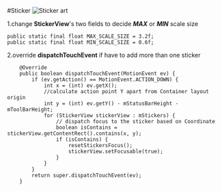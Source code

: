 #Sticker
![Sticker art]()

1.change **StickerView**'s two fields to decide ***MAX*** or ***MIN*** scale size

	public static final float MAX_SCALE_SIZE = 3.2f;
    public static final float MIN_SCALE_SIZE = 0.6f;
    
2.override **dispatchTouchEvent** if have to add more than one sticker
    
```
    @Override
    public boolean dispatchTouchEvent(MotionEvent ev) {
        if (ev.getAction() == MotionEvent.ACTION_DOWN) {
            int x = (int) ev.getX();
            //calculate action point Y apart from Container layout origin
            int y = (int) ev.getY() - mStatusBarHeight - mToolBarHeight;
            for (StickerView stickerView : mStickers) {
                // dispatch focus to the sticker based on Coordinate
                boolean isContains = stickerView.getContentRect().contains(x, y);
                if (isContains) {
                    resetStickersFocus();
                    stickerView.setFocusable(true);
                }
            }
        }
        return super.dispatchTouchEvent(ev);
    }

```  
    
